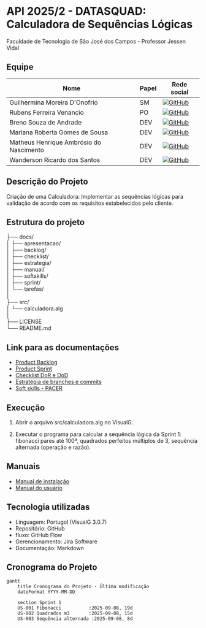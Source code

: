 # API 2025/2 - DATASQUAD: Calculadora de Sequências Lógicas
Faculdade de Tecnologia de São José dos Campos - Professor Jessen Vidal


##  Equipe
| Nome | Papel | Rede social |
|------|-------|-------------|
| Guilhermina Moreira D'Onofrio | SM | [![GitHub](https://img.shields.io/badge/GitHub-181717?style=for-the-badge&logo=github&logoColor=white)](https://github.com/guismdonofrio) |
| Rubens Ferreira Venancio | PO | [![GitHub](https://img.shields.io/badge/GitHub-181717?style=for-the-badge&logo=github&logoColor=white)](https://github.com/rubensvnc/) |
| Breno Souza de Andrade | DEV | [![GitHub](https://img.shields.io/badge/GitHub-181717?style=for-the-badge&logo=github&logoColor=white)](https://github.com/brenobsa) |
| Mariana Roberta Gomes de Sousa | DEV | [![GitHub](https://img.shields.io/badge/GitHub-181717?style=for-the-badge&logo=github&logoColor=white)](https://github.com/MarinanaSousa) |
| Matheus Henrique Ambrósio do Nascimento | DEV | [![GitHub](https://img.shields.io/badge/GitHub-181717?style=for-the-badge&logo=github&logoColor=white)](https://github.com/Froguie) |
| Wanderson Ricardo dos Santos | DEV | [![GitHub](https://img.shields.io/badge/GitHub-181717?style=for-the-badge&logo=github&logoColor=white)](https://github.com/Wander717) |


##  Descrição do Projeto
Criação de uma Calculadora: Implementar as sequências lógicas para validação de acordo com os requisitos estabelecidos pelo cliente.


## Estrutura do projeto
├── docs/                
│   ├── apresentacao/            
│   ├── backlog/         
│   ├── checklist/             
│   ├── estrategia/    
│   ├── manual/    
│   ├── softskills/    
│   ├── sprint/         
│   └── tarefas/          
│    
├── src/     
│   └── calculadora.alg       
│    
├── LICENSE               
└── README.md


##  Link para as documentações 
- [Product Backlog](docs/backlog/product_backlog.md)
- [Product Sprint](docs/sprint/backlog_sprint1.md)
- [Checklist DoR e DoD](docs/checklist/dor_dod.md)
- [Estratégia de branches e commits](docs/estrategia/branch_e_commits.md)
- [Soft skills - PACER](docs/softskills/avaliacao_pacer_sprint1.md)


## Execução
 1. Abrir o arquivo src/calculadora.alg no VisualG.

 2. Executar o programa para calcular a sequência lógica da Sprint 1: fibonacci pares até 100ª, quadrados perfeitos múltiplos de 3, sequência alternada (operação e razão).


## Manuais
- [Manual de instalação](docs/manual/instalacao.md)
- [Manual do usuário](docs/manual/usuario.md)

   
##  Tecnologia utilizadas 
- Linguagem: Portugol (VisualG 3.0.7)
- Repositório: GitHub
- fluxo: GitHub Flow
- Gerencionamento: Jira Software
- Documentação: Markdown


## Cronograma do Projeto

```mermaid
gantt
    title Cronograma do Projeto - Última modificação
    dateFormat YYYY-MM-DD
    
    section Sprint 1
    US-001 Fibonacci          :2025-09-08, 19d
    US-002 Quadrados m3       :2025-09-08, 15d
    US-003 Sequência alternada :2025-09-08, 8d
          
